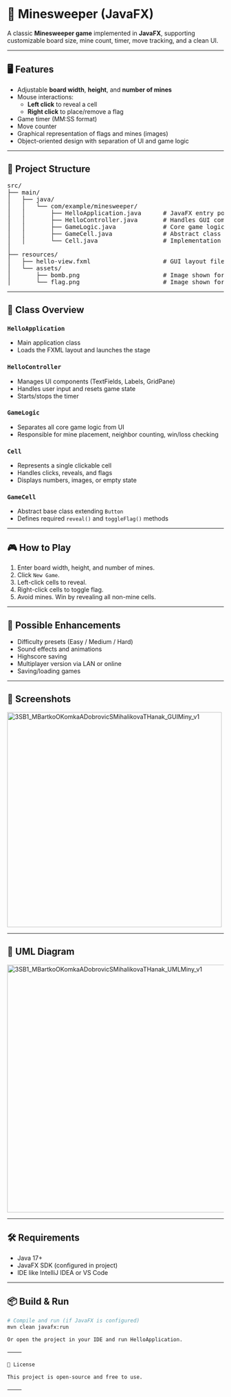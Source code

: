 # 🧩 Minesweeper (JavaFX)

A classic **Minesweeper game** implemented in **JavaFX**, supporting customizable board size, mine count, timer, move tracking, and a clean UI.

---

## 🖥️ Features

- Adjustable **board width**, **height**, and **number of mines**
- Mouse interactions:
  - **Left click** to reveal a cell
  - **Right click** to place/remove a flag
- Game timer (MM:SS format)
- Move counter
- Graphical representation of flags and mines (images)
- Object-oriented design with separation of UI and game logic

---

## 📂 Project Structure

<pre>
src/
├── main/
│   ├── java/
│   │   └── com/example/minesweeper/
│   │       ├── HelloApplication.java      # JavaFX entry point
│   │       ├── HelloController.java       # Handles GUI components and user events
│   │       ├── GameLogic.java             # Core game logic (mines, victory, defeat, etc.)
│   │       ├── GameCell.java              # Abstract class for board cells
│   │       └── Cell.java                  # Implementation of a game cell (button)
│
├── resources/
│   ├── hello-view.fxml                    # GUI layout file (FXML)
│   └── assets/
│       ├── bomb.png                       # Image shown for mines
│       └── flag.png                       # Image shown for flags
</pre>

---

## 🧠 Class Overview

### `HelloApplication`
- Main application class
- Loads the FXML layout and launches the stage

### `HelloController`
- Manages UI components (TextFields, Labels, GridPane)
- Handles user input and resets game state
- Starts/stops the timer

### `GameLogic`
- Separates all core game logic from UI
- Responsible for mine placement, neighbor counting, win/loss checking

### `Cell`
- Represents a single clickable cell
- Handles clicks, reveals, and flags
- Displays numbers, images, or empty state

### `GameCell`
- Abstract base class extending `Button`
- Defines required `reveal()` and `toggleFlag()` methods

---

## 🎮 How to Play

1. Enter board width, height, and number of mines.
2. Click `New Game`.
3. Left-click cells to reveal.
4. Right-click cells to toggle flag.
5. Avoid mines. Win by revealing all non-mine cells.

---

## 🧪 Possible Enhancements

- Difficulty presets (Easy / Medium / Hard)
- Sound effects and animations
- Highscore saving
- Multiplayer version via LAN or online
- Saving/loading games

---

## 🧾 Screenshots

<img width="499" alt="3SB1_MBartkoOKomkaADobrovicSMihalikovaTHanak_GUIMiny_v1" src="https://github.com/user-attachments/assets/43136980-c574-47ae-b00c-47ba6f14b040" />


---

## 📐 UML Diagram

<img width="575" alt="3SB1_MBartkoOKomkaADobrovicSMihalikovaTHanak_UMLMiny_v1" src="https://github.com/user-attachments/assets/f949dbd0-bbeb-4eb9-9ec5-7ebc5506b166" />

---

## 🛠️ Requirements

- Java 17+
- JavaFX SDK (configured in project)
- IDE like IntelliJ IDEA or VS Code

---

## 📦 Build & Run

```bash
# Compile and run (if JavaFX is configured)
mvn clean javafx:run

Or open the project in your IDE and run HelloApplication.

⸻

📄 License

This project is open-source and free to use.

⸻
